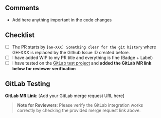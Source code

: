 ## Comments
- Add here anything important in the code changes

## Checklist
- [ ] The PR starts by `[GH-XXX] Something clear for the git history` where GH-XXX is replaced by the Github Issue ID created before.
- [ ] I have added WIP to my PR title and everything is fine (Badge + Label)
- [ ] I have tested on the [GitLab test project](https://gitlab.com/chris-saez/badgetizr-integration) and **added the GitLab MR link below for reviewer verification**

## GitLab Testing
<!-- If you tested on GitLab, please provide the merge request link here -->
**GitLab MR Link**: [Add your GitLab merge request URL here]

> **Note for Reviewers**: Please verify the GitLab integration works correctly by checking the provided merge request link above. 
